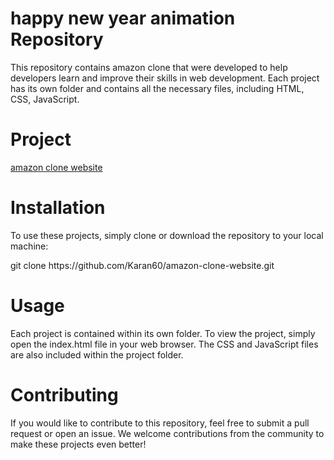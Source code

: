 # happy new year animation Repository
This repository contains amazon clone that were developed to help developers learn and improve their skills in web development. Each project has its own folder and contains all the necessary files, including HTML, CSS, JavaScript.

# Project
<a href="https://imaginative-gecko-2b940b.netlify.app/">amazon clone website</a>

# Installation
To use these projects, simply clone or download the repository to your local machine:
<p>git clone https://github.com/Karan60/amazon-clone-website.git</p>
  
# Usage
Each project is contained within its own folder. To view the project, simply open the index.html file in your web browser. The CSS and JavaScript files are also included within the project folder.
# Contributing
If you would like to contribute to this repository, feel free to submit a pull request or open an issue. We welcome contributions from the community to make these projects even better! 
